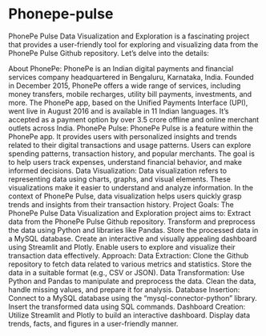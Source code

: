 # Phonepe-pulse
PhonePe Pulse Data Visualization and Exploration is a fascinating project that provides a user-friendly tool for exploring and visualizing data from the PhonePe Pulse Github repository. Let’s delve into the details:

About PhonePe:
      PhonePe is an Indian digital payments and financial services company headquartered in Bengaluru, Karnataka, India.
      Founded in December 2015, PhonePe offers a wide range of services, including money transfers, mobile recharges, utility bill payments, investments, and more.
      The PhonePe app, based on the Unified Payments Interface (UPI), went live in August 2016 and is available in 11 Indian languages.
      It’s accepted as a payment option by over 3.5 crore offline and online merchant outlets across India.
PhonePe Pulse:
      PhonePe Pulse is a feature within the PhonePe app.
      It provides users with personalized insights and trends related to their digital transactions and usage patterns.
      Users can explore spending patterns, transaction history, and popular merchants.
      The goal is to help users track expenses, understand financial behavior, and make informed decisions.
Data Visualization:
        Data visualization refers to representing data using charts, graphs, and visual elements.
        These visualizations make it easier to understand and analyze information.
        In the context of PhonePe Pulse, data visualization helps users quickly grasp trends and insights from their transaction history.
Project Goals:
      The PhonePe Pulse Data Visualization and Exploration project aims to:
      Extract data from the PhonePe Pulse Github repository.
      Transform and preprocess the data using Python and libraries like Pandas.
      Store the processed data in a MySQL database.
      Create an interactive and visually appealing dashboard using Streamlit and Plotly.
      Enable users to explore and visualize their transaction data effectively.
Approach:
Data Extraction:
      Clone the Github repository to fetch data related to various metrics and statistics.
      Store the data in a suitable format (e.g., CSV or JSON).
Data Transformation:
      Use Python and Pandas to manipulate and preprocess the data.
      Clean the data, handle missing values, and prepare it for analysis.
Database Insertion:
      Connect to a MySQL database using the “mysql-connector-python” library.
      Insert the transformed data using SQL commands.
Dashboard Creation:
      Utilize Streamlit and Plotly to build an interactive dashboard.
      Display data trends, facts, and figures in a user-friendly manner.
